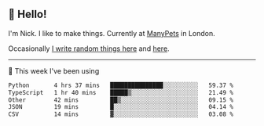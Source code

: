 ## 👋 Hello! 

I'm Nick. I like to make things. Currently at [ManyPets](https://manypets.com) in London.

Occasionally [I write random things here](https://nicksnell.com) and [here](https://twitter.com/nicksnell).

-------

🚀 This week I've been using

<!--START_SECTION:waka-->

```txt
Python       4 hrs 37 mins   ███████████████░░░░░░░░░░   59.37 %
TypeScript   1 hr 40 mins    █████▒░░░░░░░░░░░░░░░░░░░   21.49 %
Other        42 mins         ██▒░░░░░░░░░░░░░░░░░░░░░░   09.15 %
JSON         19 mins         █░░░░░░░░░░░░░░░░░░░░░░░░   04.14 %
CSV          14 mins         ▓░░░░░░░░░░░░░░░░░░░░░░░░   03.08 %
```

<!--END_SECTION:waka-->
